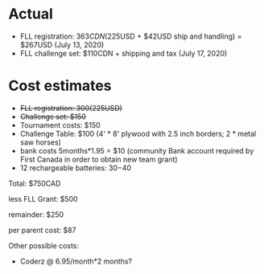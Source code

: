 # Actual
* FLL registration: $363CDN ($225USD + $42USD ship and handling) = $267USD (July 13, 2020)
* FLL challenge set: $110CDN + shipping and tax (July 17, 2020)


# Cost estimates
* ~~FLL registration: $300 ($225USD)~~
* ~~Challenge set:  $150~~
* Tournament costs: $150
* Challenge Table: $100 (4' * 8' plywood with 2.5 inch borders; 2 * metal saw horses)
* bank costs 5months*1.95 = $10 (community Bank account required by First Canada in order to obtain new team grant)
* 12 rechargeable batteries: $30-$40

Total: $750CAD

less FLL Grant: $500

remainder: $250

per parent cost: $87

Other possible costs:
* Coderz @ 6.95/month*2 months?
